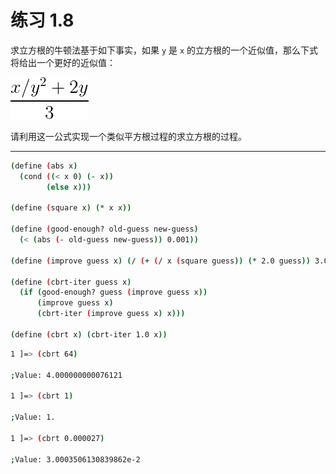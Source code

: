 # 练习 1.8

求立方根的牛顿法基于如下事实，如果 `y` 是 `x` 的立方根的一个近似值，那么下式将给出一个更好的近似值：

![1-8](../resources/1-8.png)

请利用这一公式实现一个类似平方根过程的求立方根的过程。

---

```bash
(define (abs x)
  (cond ((< x 0) (- x))
        (else x)))

(define (square x) (* x x))

(define (good-enough? old-guess new-guess)
  (< (abs (- old-guess new-guess)) 0.001))

(define (improve guess x) (/ (+ (/ x (square guess)) (* 2.0 guess)) 3.0))

(define (cbrt-iter guess x)
  (if (good-enough? guess (improve guess x))
      (improve guess x)
      (cbrt-iter (improve guess x) x)))

(define (cbrt x) (cbrt-iter 1.0 x))
```

```bash
1 ]=> (cbrt 64)

;Value: 4.000000000076121

1 ]=> (cbrt 1)

;Value: 1.

1 ]=> (cbrt 0.000027)

;Value: 3.0003506130839862e-2
```

